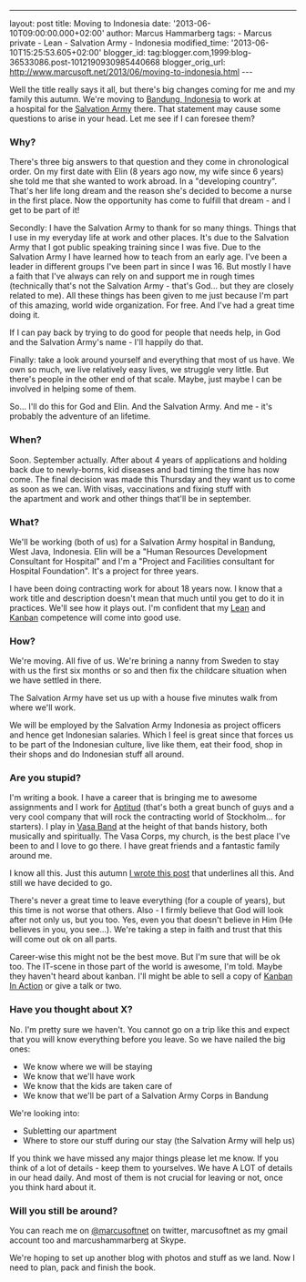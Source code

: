 ---
layout: post
title: Moving to Indonesia date: '2013-06-10T09:00:00.000+02:00'
author: Marcus Hammarberg
tags: - Marcus
private - Lean - Salvation Army - Indonesia
modified_time: '2013-06-10T15:25:53.605+02:00'
blogger_id: tag:blogger.com,1999:blog-36533086.post-1012190930985440668
blogger_orig_url: http://www.marcusoft.net/2013/06/moving-to-indonesia.html ---

<div dir="ltr" style="text-align: left;" trbidi="on">

Well the title really says it all, but there's big changes coming for me
and my family this autumn. We're moving to [Bandung,
Indonesia](https://maps.google.com/maps?q=Bandung,+West+Java,+Indonesia&hl=en&sll=37.0625,-95.677068&sspn=47.215051,92.724609&oq=Bandung,+Indonesia&t=h&hnear=Bandung,+West+Java,+Indonesia&z=12&iwloc=A) to
work at a hospital for the [Salvation
Army](http://www.salvationarmy.org/) there.
That statement may cause some questions to arise in your head. Let me
see if I can foresee them?

### Why?

<div>

There's three big answers to that question and they come in
chronological order. On my first date with Elin (8 years ago now, my
wife since 6 years) she told me that she wanted to work abroad. In a
"developing country". That's her life long dream and the reason
she's decided to become a nurse in the first place. Now the opportunity
has come to fulfill that dream - and I get to be part of it! 

</div>

<div>



</div>

<div>

Secondly: I have the Salvation Army to thank for so many things. Things
that I use in my everyday life at work and other places. It's due to the
Salvation Army that I got public speaking training since I was five. Due
to the Salvation Army I have learned how to teach from an early age.
I've been a leader in different groups I've been part in since I was 16.
But mostly I have a faith that I've always can rely on and support me in
rough times (technically that's not the Salvation Army - that's God...
but they are closely related to me).
All these things has been given to me just because I'm part of this
amazing, world wide organization. For free. And I've had a great time
doing it.

<div>

If I can pay back by trying to do good for people that needs help, in
God and the Salvation Army's name - I'll happily do that. 

</div>


Finally: take a look around yourself and everything that most of us
have. We own so much, we live relatively easy lives, we struggle very
little. But there's people in the other end of that scale. Maybe, just
maybe I can be involved in helping some of them. 

</div>

<div>



</div>

<div>

So... I'll do this for God and Elin. And the Salvation Army. And me -
it's probably the adventure of an lifetime.

</div>

### When?

<div>

Soon. September actually. After about 4 years of applications and
holding back due to newly-borns, kid diseases and bad timing the time
has now come. The final decision was made this Thursday and they want us
to come as soon as we can. With visas, vaccinations and fixing stuff
with the apartment and work and other things that'll be in september.  

</div>

### What? 

<div>

We'll be working (both of us) for a Salvation Army hospital in Bandung,
West Java, Indonesia. Elin will be a "Human Resources Development
Consultant for Hospital" and I'm a "Project and Facilities consultant
for Hospital Foundation". It's a project for three years. 

</div>

<div>



</div>

<div>

I have been doing contracting work for about 18 years now. I know that a
work title and description doesn't mean that much until you get to do it
in practices. We'll see how it plays out. I'm confident that my
<a href="http://www.marcusoft.net/search/label/Lean"
target="_blank">Lean</a> and
<a href="http://bit.ly/theKanbanBook" target="_blank">Kanban</a> competence
will come into good use.

</div>

### How?

<div>

We're moving. All five of us. We're brining a nanny from Sweden to stay
with us the first six months or so and then fix the childcare situation
when we have settled in there. 

</div>

<div>



</div>

<div>

The Salvation Army have set us up with a house five minutes walk from
where we'll work. 

</div>

<div>



</div>

<div>

We will be employed by the Salvation Army Indonesia as project officers
and hence get Indonesian salaries. Which I feel is great since that
forces us to be part of the Indonesian culture, live like them, eat
their food, shop in their shops and do Indonesian stuff all around. 

</div>

### Are you stupid?

<div>

I'm writing a book. I have a career that is bringing me to awesome
assignments and I work for
<a href="http://www.aptitud.se/" target="_blank">Aptitud</a> (that's
both a great bunch of guys and a very cool company that will rock the
contracting world of Stockholm... for starters). I play in
<a href="http://www.vasaband.se/" target="_blank">Vasa Band</a> at the
height of that bands history, both musically and spiritually. The Vasa
Corps, my church, is the best place I've been to and I love to go there.
I have great friends and a fantastic family around me. 

</div>

<div>



</div>

<div>

I know all this. Just this autumn <a
href="http://www.marcusoft.net/2012/10/dear-marcus-theres-no-but-to-follow.html"
target="_blank">I wrote this post</a> that underlines all this. And
still we have decided to go. 

</div>

<div>

There's never a great time to leave everything (for a couple of years),
but this time is not worse that others. Also - I firmly believe that God
will look after not only us, but you too. Yes, even you that doesn't
believe in Him (He believes in you, you see...). We're taking a step in
faith and trust that this will come out ok on all parts. 

</div>

<div>



</div>

<div>

Career-wise this might not be the best move. But I'm sure that will be
ok too. The IT-scene in those part of the world is awesome, I'm told.
Maybe they haven't heard about kanban. I'll might be able to sell a copy
of <a href="http://bit.ly/theKanbanBook" target="_blank">Kanban In
Action</a> or give a talk or two.    

</div>

### Have you thought about X? 

<div>

No. I'm pretty sure we haven't. You cannot go on a trip like this and
expect that you will know everything before you leave. So we have nailed
the big ones:

</div>

<div>

-   We know where we will be staying
-   We know that we'll have work
-   We know that the kids are taken care of
-   We know that we'll be part of a Salvation Army Corps in Bandung

<div>

We're looking into:

</div>

<div>

-   Subletting our apartment
-   Where to store our stuff during our stay (the Salvation Army will
    help us)

</div>

<div>

If you think we have missed any major things please let me know. If you
think of a lot of details - keep them to yourselves. We have A LOT of
details in our head daily. And most of them is not crucial for leaving
or not, once you think hard about it. 

</div>

</div>

### Will you still be around?

<div>

You can reach me on <a href="http://twitter.com/marcusofnet"
target="_blank">@marcusoftnet</a> on twitter, marcusoftnet as my gmail
account too and marcushammarberg at Skype. 

</div>

<div>



</div>

<div>

We're hoping to set up another blog with photos and stuff as we land.
Now I need to plan, pack and finish the book. 

</div>

</div>
